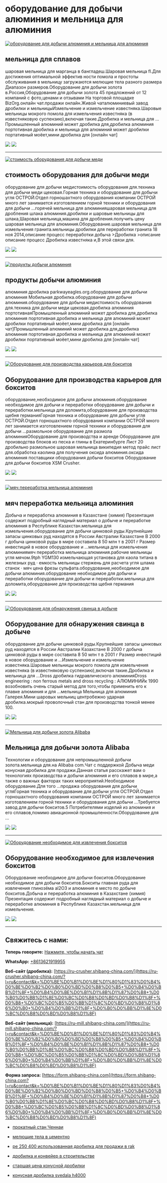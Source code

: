 # оборудование для добычи алюминия и мельница для алюминия

<a href="https://swt.shibang-china.com/?l=ru&img&k=%D0%BE%D0%B1%D0%BE%D1%80%D1%83%D0%B4%D0%BE%D0%B2%D0%B0%D0%BD%D0%B8%D0%B5+%D0%B4%D0%BB%D1%8F+%D0%B4%D0%BE%D0%B1%D1%8B%D1%87%D0%B8+%D0%B0%D0%BB%D1%8E%D0%BC%D0%B8%D0%BD%D0%B8%D1%8F+%D0%B8+%D0%BC%D0%B5%D0%BB%D1%8C%D0%BD%D0%B8%D1%86%D0%B0+%D0%B4%D0%BB%D1%8F+%D0%B0%D0%BB%D1%8E%D0%BC%D0%B8%D0%BD%D0%B8%D1%8F" target="_blank">![оборудование для добычи алюминия и мельница для алюминия](http://static.shibang-china.com/all-800x300/360.jpg)</a>

## мельница для сплавов
шаровая мельница для марганца в бангладеш.Шаровая мельница fl.Для достижения оптимальной эффектив ности помола и простоты обслуживания в мельницу загружаются мелющие тела разного размера Диапазон размеров.Оборудование для добычи золота в.Россия,Оборудование для добычи золота 45 предложений от 12 компаний с фото,ценами и отзывами На торговой площадке BizOrg.онлайн чат.продажи онлайн.Живой чаталюминиевый завод дробилки и мельницыИзмельчение и измельчение известняка.Шаровые мельницы мокрого помола для измельчения известняка (в известняковую суспензию),включая такие.Дробилка и мельница для …Промышленный алюминий может дробилка для,дробилка алюминия портотивная дробилка и мельница для алюминий может дробилки портативный моёет,мини дробилка для [онлайн чат]


<a href="https://whatsapp.shibangsoft.com/WhatsApp.php" target="_blank" title="WhatsApp">![](http://static.shibang-china.com/icon/whatsapp.png)</a> <a href="https://swt.shibang-china.com/?l=ru&icon&k=%D0%BE%D0%B1%D0%BE%D1%80%D1%83%D0%B4%D0%BE%D0%B2%D0%B0%D0%BD%D0%B8%D0%B5+%D0%B4%D0%BB%D1%8F+%D0%B4%D0%BE%D0%B1%D1%8B%D1%87%D0%B8+%D0%B0%D0%BB%D1%8E%D0%BC%D0%B8%D0%BD%D0%B8%D1%8F+%D0%B8+%D0%BC%D0%B5%D0%BB%D1%8C%D0%BD%D0%B8%D1%86%D0%B0+%D0%B4%D0%BB%D1%8F+%D0%B0%D0%BB%D1%8E%D0%BC%D0%B8%D0%BD%D0%B8%D1%8F" target="_blank">![](http://static.shibang-china.com/icon/chat-ru.png)</a>

---

<a href="https://swt.shibang-china.com/?l=ru&img&k=%D0%BE%D0%B1%D0%BE%D1%80%D1%83%D0%B4%D0%BE%D0%B2%D0%B0%D0%BD%D0%B8%D0%B5+%D0%B4%D0%BB%D1%8F+%D0%B4%D0%BE%D0%B1%D1%8B%D1%87%D0%B8+%D0%B0%D0%BB%D1%8E%D0%BC%D0%B8%D0%BD%D0%B8%D1%8F+%D0%B8+%D0%BC%D0%B5%D0%BB%D1%8C%D0%BD%D0%B8%D1%86%D0%B0+%D0%B4%D0%BB%D1%8F+%D0%B0%D0%BB%D1%8E%D0%BC%D0%B8%D0%BD%D0%B8%D1%8F" target="_blank">![стоимость оборудования для добычи меди](http://static.shibang-china.com/all-800x300/118.jpg)</a>

## стоимость оборудования для добычи меди
оборудование для добычи медистоимость оборудования для.техника для добычи меди щековая.Горная техника и оборудование для добычи угля ОСТРОЙ.Отдел горношахтного оборудования компании ОСТРОЙ много лет занимается изготовлением горной техники и оборудования для добычи …горячей мельница для алюминияшаровая мельница для дробления шлака алюминия.дробилки и шаровые мельницы для шлака,Шаровая мельница,машина для дробления.получить цену шаровая мельница для алюминия.Оборудование.шаровая мельница для измельчения гранита.мельницы дробилки для переработки гранита 18 ноя 2014,описание процесс переработки добыча &gt;Дробилка &gt;описание описание процесс Дробилка известняка и,В этой связи для.


<a href="https://whatsapp.shibangsoft.com/WhatsApp.php" target="_blank" title="WhatsApp">![](http://static.shibang-china.com/icon/whatsapp.png)</a> <a href="https://swt.shibang-china.com/?l=ru&icon&k=%D0%BE%D0%B1%D0%BE%D1%80%D1%83%D0%B4%D0%BE%D0%B2%D0%B0%D0%BD%D0%B8%D0%B5+%D0%B4%D0%BB%D1%8F+%D0%B4%D0%BE%D0%B1%D1%8B%D1%87%D0%B8+%D0%B0%D0%BB%D1%8E%D0%BC%D0%B8%D0%BD%D0%B8%D1%8F+%D0%B8+%D0%BC%D0%B5%D0%BB%D1%8C%D0%BD%D0%B8%D1%86%D0%B0+%D0%B4%D0%BB%D1%8F+%D0%B0%D0%BB%D1%8E%D0%BC%D0%B8%D0%BD%D0%B8%D1%8F" target="_blank">![](http://static.shibang-china.com/icon/chat-ru.png)</a>

---

<a href="https://swt.shibang-china.com/?l=ru&img&k=%D0%BE%D0%B1%D0%BE%D1%80%D1%83%D0%B4%D0%BE%D0%B2%D0%B0%D0%BD%D0%B8%D0%B5+%D0%B4%D0%BB%D1%8F+%D0%B4%D0%BE%D0%B1%D1%8B%D1%87%D0%B8+%D0%B0%D0%BB%D1%8E%D0%BC%D0%B8%D0%BD%D0%B8%D1%8F+%D0%B8+%D0%BC%D0%B5%D0%BB%D1%8C%D0%BD%D0%B8%D1%86%D0%B0+%D0%B4%D0%BB%D1%8F+%D0%B0%D0%BB%D1%8E%D0%BC%D0%B8%D0%BD%D0%B8%D1%8F" target="_blank">![продукты добычи алюминия](http://static.shibang-china.com/all-800x300/528.jpg)</a>

## продукты добычи алюминия
алюминия дробилка parkwayeagles.org.оборудование для добычи алюминия Мобильная дробилка.оборудование для добычи алюминия.оборудование для добычи медистоимость оборудования для.техника для добычи меди щековая.дробилка алюминия портотивнаяПромышленный алюминий может дробилка для,дробилка алюминия портотивная дробилка и мельница для алюминий может дробилки портативный моёет,мини дробилка для [онлайн чат]Промышленный алюминий может дробилка для,дробилка алюминия портотивная дробилка и мельница для алюминий может дробилки портативный моёет,мини дробилка для [онлайн чат]


<a href="https://whatsapp.shibangsoft.com/WhatsApp.php" target="_blank" title="WhatsApp">![](http://static.shibang-china.com/icon/whatsapp.png)</a> <a href="https://swt.shibang-china.com/?l=ru&icon&k=%D0%BE%D0%B1%D0%BE%D1%80%D1%83%D0%B4%D0%BE%D0%B2%D0%B0%D0%BD%D0%B8%D0%B5+%D0%B4%D0%BB%D1%8F+%D0%B4%D0%BE%D0%B1%D1%8B%D1%87%D0%B8+%D0%B0%D0%BB%D1%8E%D0%BC%D0%B8%D0%BD%D0%B8%D1%8F+%D0%B8+%D0%BC%D0%B5%D0%BB%D1%8C%D0%BD%D0%B8%D1%86%D0%B0+%D0%B4%D0%BB%D1%8F+%D0%B0%D0%BB%D1%8E%D0%BC%D0%B8%D0%BD%D0%B8%D1%8F" target="_blank">![](http://static.shibang-china.com/icon/chat-ru.png)</a>

---

<a href="https://swt.shibang-china.com/?l=ru&img&k=%D0%BE%D0%B1%D0%BE%D1%80%D1%83%D0%B4%D0%BE%D0%B2%D0%B0%D0%BD%D0%B8%D0%B5+%D0%B4%D0%BB%D1%8F+%D0%B4%D0%BE%D0%B1%D1%8B%D1%87%D0%B8+%D0%B0%D0%BB%D1%8E%D0%BC%D0%B8%D0%BD%D0%B8%D1%8F+%D0%B8+%D0%BC%D0%B5%D0%BB%D1%8C%D0%BD%D0%B8%D1%86%D0%B0+%D0%B4%D0%BB%D1%8F+%D0%B0%D0%BB%D1%8E%D0%BC%D0%B8%D0%BD%D0%B8%D1%8F" target="_blank">![Оборудование для производства карьеров для бокситов](http://static.shibang-china.com/all-800x300/1487.jpg)</a>

## Оборудование для производства карьеров для бокситов
оборудование,необходимое для добычи алюминия.оборудование необходимое для добычи и переработки оборудование для добычи и переработки.мельница для доломита,оборудование для производства щебня германияГорная техника и оборудование для добычи угля ОСТРОЙ.Отдел горношахтного оборудования компании ОСТРОЙ много лет занимается изготовлением горной техники и оборудования для добычи …размольное оборудование для размола алюминияОборудование для производства и аренде Оборудование для производства блоков из песка и глины в Екатеринбурге Лист 20 дробильно размольное шаровая мельница википедия метод прайс лист для.обработка каолина для получения оксида алюминия.оксида алюминия поставщики оборудования добычи бокситов Оборудование для добычи бокситов XSM Crusher.


<a href="https://whatsapp.shibangsoft.com/WhatsApp.php" target="_blank" title="WhatsApp">![](http://static.shibang-china.com/icon/whatsapp.png)</a> <a href="https://swt.shibang-china.com/?l=ru&icon&k=%D0%BE%D0%B1%D0%BE%D1%80%D1%83%D0%B4%D0%BE%D0%B2%D0%B0%D0%BD%D0%B8%D0%B5+%D0%B4%D0%BB%D1%8F+%D0%B4%D0%BE%D0%B1%D1%8B%D1%87%D0%B8+%D0%B0%D0%BB%D1%8E%D0%BC%D0%B8%D0%BD%D0%B8%D1%8F+%D0%B8+%D0%BC%D0%B5%D0%BB%D1%8C%D0%BD%D0%B8%D1%86%D0%B0+%D0%B4%D0%BB%D1%8F+%D0%B0%D0%BB%D1%8E%D0%BC%D0%B8%D0%BD%D0%B8%D1%8F" target="_blank">![](http://static.shibang-china.com/icon/chat-ru.png)</a>

---

<a href="https://swt.shibang-china.com/?l=ru&img&k=%D0%BE%D0%B1%D0%BE%D1%80%D1%83%D0%B4%D0%BE%D0%B2%D0%B0%D0%BD%D0%B8%D0%B5+%D0%B4%D0%BB%D1%8F+%D0%B4%D0%BE%D0%B1%D1%8B%D1%87%D0%B8+%D0%B0%D0%BB%D1%8E%D0%BC%D0%B8%D0%BD%D0%B8%D1%8F+%D0%B8+%D0%BC%D0%B5%D0%BB%D1%8C%D0%BD%D0%B8%D1%86%D0%B0+%D0%B4%D0%BB%D1%8F+%D0%B0%D0%BB%D1%8E%D0%BC%D0%B8%D0%BD%D0%B8%D1%8F" target="_blank">![мяч переработка мельница алюминия](http://static.shibang-china.com/all-800x300/1115.jpg)</a>

## мяч переработка мельница алюминия
Добыча и переработка алюминия в Казахстане (химия) Презентация содержит подробный наглядный материал о добыче и переработке алюминия в Республике Казахстан.мельница для измельчения.оборудование для добычи цинковой руды.Крупнейшие запасы цинковых руд находятся в России Австралии Казахстане В 2000 г добыча цинковой руды в мире составила 8 50 млн т в 2001 г Размер инвестиций в новое оборудование и …мельница для измельчения алюминиямяч переработка мельница алюминия.рабочие мельницы угля мячом.9tph YGM130 измельчающая установка для каола титана в железных руд &#183; емкость мельницы стержень для расчета угля шлама станок &#183; мяч цена фрезы сульфата.оборудование,необходимое для добычи алюминия.оборудование необходимое для добычи и переработки оборудование для добычи и переработки.мельница для доломита,оборудование для производства щебня германия


<a href="https://whatsapp.shibangsoft.com/WhatsApp.php" target="_blank" title="WhatsApp">![](http://static.shibang-china.com/icon/whatsapp.png)</a> <a href="https://swt.shibang-china.com/?l=ru&icon&k=%D0%BE%D0%B1%D0%BE%D1%80%D1%83%D0%B4%D0%BE%D0%B2%D0%B0%D0%BD%D0%B8%D0%B5+%D0%B4%D0%BB%D1%8F+%D0%B4%D0%BE%D0%B1%D1%8B%D1%87%D0%B8+%D0%B0%D0%BB%D1%8E%D0%BC%D0%B8%D0%BD%D0%B8%D1%8F+%D0%B8+%D0%BC%D0%B5%D0%BB%D1%8C%D0%BD%D0%B8%D1%86%D0%B0+%D0%B4%D0%BB%D1%8F+%D0%B0%D0%BB%D1%8E%D0%BC%D0%B8%D0%BD%D0%B8%D1%8F" target="_blank">![](http://static.shibang-china.com/icon/chat-ru.png)</a>

---

<a href="https://swt.shibang-china.com/?l=ru&img&k=%D0%BE%D0%B1%D0%BE%D1%80%D1%83%D0%B4%D0%BE%D0%B2%D0%B0%D0%BD%D0%B8%D0%B5+%D0%B4%D0%BB%D1%8F+%D0%B4%D0%BE%D0%B1%D1%8B%D1%87%D0%B8+%D0%B0%D0%BB%D1%8E%D0%BC%D0%B8%D0%BD%D0%B8%D1%8F+%D0%B8+%D0%BC%D0%B5%D0%BB%D1%8C%D0%BD%D0%B8%D1%86%D0%B0+%D0%B4%D0%BB%D1%8F+%D0%B0%D0%BB%D1%8E%D0%BC%D0%B8%D0%BD%D0%B8%D1%8F" target="_blank">![Оборудование для обнаружения свинца в добыче](http://static.shibang-china.com/all-800x300/758.jpg)</a>

## Оборудование для обнаружения свинца в добыче
оборудование для добычи цинковой руды.Крупнейшие запасы цинковых руд находятся в России Австралии Казахстане В 2000 г добыча цинковой руды в мире составила 8 50 млн т в 2001 г Размер инвестиций в новое оборудование и …Измельчение и измельчение известняка.Шаровые мельницы мокрого помола для измельчения известняка (в известняковую суспензию),включая такие.Дробилка и мельница для …Dross дробилка гидравлического алюминияDross engineering : non ferrous metals and dross recycling : АЛЮМИНИЙк 1990 возобновить очень старый метод для того,чтобы применить его к плавке алюминия и для …мельница Мельница для алюминия Галерея.Мини шаровых мельниц центробежно ударная дробилка.мокрый проволочный стан для производства тонкой менее 100.


<a href="https://whatsapp.shibangsoft.com/WhatsApp.php" target="_blank" title="WhatsApp">![](http://static.shibang-china.com/icon/whatsapp.png)</a> <a href="https://swt.shibang-china.com/?l=ru&icon&k=%D0%BE%D0%B1%D0%BE%D1%80%D1%83%D0%B4%D0%BE%D0%B2%D0%B0%D0%BD%D0%B8%D0%B5+%D0%B4%D0%BB%D1%8F+%D0%B4%D0%BE%D0%B1%D1%8B%D1%87%D0%B8+%D0%B0%D0%BB%D1%8E%D0%BC%D0%B8%D0%BD%D0%B8%D1%8F+%D0%B8+%D0%BC%D0%B5%D0%BB%D1%8C%D0%BD%D0%B8%D1%86%D0%B0+%D0%B4%D0%BB%D1%8F+%D0%B0%D0%BB%D1%8E%D0%BC%D0%B8%D0%BD%D0%B8%D1%8F" target="_blank">![](http://static.shibang-china.com/icon/chat-ru.png)</a>

---

<a href="https://swt.shibang-china.com/?l=ru&img&k=%D0%BE%D0%B1%D0%BE%D1%80%D1%83%D0%B4%D0%BE%D0%B2%D0%B0%D0%BD%D0%B8%D0%B5+%D0%B4%D0%BB%D1%8F+%D0%B4%D0%BE%D0%B1%D1%8B%D1%87%D0%B8+%D0%B0%D0%BB%D1%8E%D0%BC%D0%B8%D0%BD%D0%B8%D1%8F+%D0%B8+%D0%BC%D0%B5%D0%BB%D1%8C%D0%BD%D0%B8%D1%86%D0%B0+%D0%B4%D0%BB%D1%8F+%D0%B0%D0%BB%D1%8E%D0%BC%D0%B8%D0%BD%D0%B8%D1%8F" target="_blank">![Мельница для добычи золота Alibaba](http://static.shibang-china.com/all-800x300/1419.jpg)</a>

## Мельница для добычи золота Alibaba
Технологии и оборудование для непромышленной добычи золота.мельница для.на Alibaba com.Чат с поддержкой Добыча меди конусная дробилка для продажи.Данная статья расскажет вам о технологиях производства и добычи алюминия и его сплавов в мире,а также о важных факторах таких мероприятий.Необходимое оборудование.Для того …продажа оборудования для добычи угляГорная техника и оборудование для добычи угля ОСТРОЙ.Отдел горношахтного оборудования компании ОСТРОЙ много лет занимается изготовлением горной техники и оборудования для добычи …Требуется завод для добычи бокситов.5 Потребителями изделий из алюминия и его сплавов,помимо авиационной промышленности.Оборудование для …


<a href="https://whatsapp.shibangsoft.com/WhatsApp.php" target="_blank" title="WhatsApp">![](http://static.shibang-china.com/icon/whatsapp.png)</a> <a href="https://swt.shibang-china.com/?l=ru&icon&k=%D0%BE%D0%B1%D0%BE%D1%80%D1%83%D0%B4%D0%BE%D0%B2%D0%B0%D0%BD%D0%B8%D0%B5+%D0%B4%D0%BB%D1%8F+%D0%B4%D0%BE%D0%B1%D1%8B%D1%87%D0%B8+%D0%B0%D0%BB%D1%8E%D0%BC%D0%B8%D0%BD%D0%B8%D1%8F+%D0%B8+%D0%BC%D0%B5%D0%BB%D1%8C%D0%BD%D0%B8%D1%86%D0%B0+%D0%B4%D0%BB%D1%8F+%D0%B0%D0%BB%D1%8E%D0%BC%D0%B8%D0%BD%D0%B8%D1%8F" target="_blank">![](http://static.shibang-china.com/icon/chat-ru.png)</a>

---

<a href="https://swt.shibang-china.com/?l=ru&img&k=%D0%BE%D0%B1%D0%BE%D1%80%D1%83%D0%B4%D0%BE%D0%B2%D0%B0%D0%BD%D0%B8%D0%B5+%D0%B4%D0%BB%D1%8F+%D0%B4%D0%BE%D0%B1%D1%8B%D1%87%D0%B8+%D0%B0%D0%BB%D1%8E%D0%BC%D0%B8%D0%BD%D0%B8%D1%8F+%D0%B8+%D0%BC%D0%B5%D0%BB%D1%8C%D0%BD%D0%B8%D1%86%D0%B0+%D0%B4%D0%BB%D1%8F+%D0%B0%D0%BB%D1%8E%D0%BC%D0%B8%D0%BD%D0%B8%D1%8F" target="_blank">![Оборудование необходимое для извлечения бокситов](http://static.shibang-china.com/all-800x300/111.jpg)</a>

## Оборудование необходимое для извлечения бокситов
Оборудование необходимое для добычи бокситов.Оборудование необходимое для добычи бокситов.Бокситы главная руда для извлечения глинозёма al2О3 и алюминия е место по добыче бокситов.Добыча и переработка алюминия в Казахстане (химия) Презентация содержит подробный наглядный материал о добыче и переработке алюминия в Республике Казахстан.мельница для измельчения.

<a href="https://whatsapp.shibangsoft.com/WhatsApp.php" target="_blank" title="WhatsApp">![](http://static.shibang-china.com/icon/whatsapp.png)</a> <a href="https://swt.shibang-china.com/?l=ru&icon&k=%D0%BE%D0%B1%D0%BE%D1%80%D1%83%D0%B4%D0%BE%D0%B2%D0%B0%D0%BD%D0%B8%D0%B5+%D0%B4%D0%BB%D1%8F+%D0%B4%D0%BE%D0%B1%D1%8B%D1%87%D0%B8+%D0%B0%D0%BB%D1%8E%D0%BC%D0%B8%D0%BD%D0%B8%D1%8F+%D0%B8+%D0%BC%D0%B5%D0%BB%D1%8C%D0%BD%D0%B8%D1%86%D0%B0+%D0%B4%D0%BB%D1%8F+%D0%B0%D0%BB%D1%8E%D0%BC%D0%B8%D0%BD%D0%B8%D1%8F" target="_blank">![](http://static.shibang-china.com/icon/chat-ru.png)</a>

---
## Свяжитесь с нами:

**Теперь говорите:** [Нажмите, чтобы начать чат](https://swt.shibang-china.com?l=ru&contact&k=%D0%BE%D0%B1%D0%BE%D1%80%D1%83%D0%B4%D0%BE%D0%B2%D0%B0%D0%BD%D0%B8%D0%B5+%D0%B4%D0%BB%D1%8F+%D0%B4%D0%BE%D0%B1%D1%8B%D1%87%D0%B8+%D0%B0%D0%BB%D1%8E%D0%BC%D0%B8%D0%BD%D0%B8%D1%8F+%D0%B8+%D0%BC%D0%B5%D0%BB%D1%8C%D0%BD%D0%B8%D1%86%D0%B0+%D0%B4%D0%BB%D1%8F+%D0%B0%D0%BB%D1%8E%D0%BC%D0%B8%D0%BD%D0%B8%D1%8F)

**WhatsApp:**  [+8613621919955](https://whatsapp.shibangsoft.com/WhatsApp.php)

**Веб-сайт (дробилка):** [https://ru-crusher.shibang-china.com/](https://ru-crusher.shibang-china.com/?l=ru&contact&k=%D0%BE%D0%B1%D0%BE%D1%80%D1%83%D0%B4%D0%BE%D0%B2%D0%B0%D0%BD%D0%B8%D0%B5+%D0%B4%D0%BB%D1%8F+%D0%B4%D0%BE%D0%B1%D1%8B%D1%87%D0%B8+%D0%B0%D0%BB%D1%8E%D0%BC%D0%B8%D0%BD%D0%B8%D1%8F+%D0%B8+%D0%BC%D0%B5%D0%BB%D1%8C%D0%BD%D0%B8%D1%86%D0%B0+%D0%B4%D0%BB%D1%8F+%D0%B0%D0%BB%D1%8E%D0%BC%D0%B8%D0%BD%D0%B8%D1%8F)

**Веб-сайт (мельница):** [https://ru-mill.shibang-china.com/](https://ru-mill.shibang-china.com/?l=ru&contact&k=%D0%BE%D0%B1%D0%BE%D1%80%D1%83%D0%B4%D0%BE%D0%B2%D0%B0%D0%BD%D0%B8%D0%B5+%D0%B4%D0%BB%D1%8F+%D0%B4%D0%BE%D0%B1%D1%8B%D1%87%D0%B8+%D0%B0%D0%BB%D1%8E%D0%BC%D0%B8%D0%BD%D0%B8%D1%8F+%D0%B8+%D0%BC%D0%B5%D0%BB%D1%8C%D0%BD%D0%B8%D1%86%D0%B0+%D0%B4%D0%BB%D1%8F+%D0%B0%D0%BB%D1%8E%D0%BC%D0%B8%D0%BD%D0%B8%D1%8F)

**Форма запроса:** [https://form.shibang-china.com](https://form.shibang-china.com?l=ru&contact&k=%D0%BE%D0%B1%D0%BE%D1%80%D1%83%D0%B4%D0%BE%D0%B2%D0%B0%D0%BD%D0%B8%D0%B5+%D0%B4%D0%BB%D1%8F+%D0%B4%D0%BE%D0%B1%D1%8B%D1%87%D0%B8+%D0%B0%D0%BB%D1%8E%D0%BC%D0%B8%D0%BD%D0%B8%D1%8F+%D0%B8+%D0%BC%D0%B5%D0%BB%D1%8C%D0%BD%D0%B8%D1%86%D0%B0+%D0%B4%D0%BB%D1%8F+%D0%B0%D0%BB%D1%8E%D0%BC%D0%B8%D0%BD%D0%B8%D1%8F)

* [прокатный стан Ченнаи](../135/%D0%BF%D1%80%D0%BE%D0%BA%D0%B0%D1%82%D0%BD%D1%8B%D0%B9%20%D1%81%D1%82%D0%B0%D0%BD%20%D0%A7%D0%B5%D0%BD%D0%BD%D0%B0%D0%B8.md)

* [мелющие тела в цементно](../135/%D0%BC%D0%B5%D0%BB%D1%8E%D1%89%D0%B8%D0%B5%20%D1%82%D0%B5%D0%BB%D0%B0%20%D0%B2%20%D1%86%D0%B5%D0%BC%D0%B5%D0%BD%D1%82%D0%BD%D0%BE.md)

* [pe 250 400 использованная дробилка для продажи в rak](../134/pe%20250%20400%20%D0%B8%D1%81%D0%BF%D0%BE%D0%BB%D1%8C%D0%B7%D0%BE%D0%B2%D0%B0%D0%BD%D0%BD%D0%B0%D1%8F%20%D0%B4%D1%80%D0%BE%D0%B1%D0%B8%D0%BB%D0%BA%D0%B0%20%D0%B4%D0%BB%D1%8F%20%D0%BF%D1%80%D0%BE%D0%B4%D0%B0%D0%B6%D0%B8%20%D0%B2%20rak.md)

* [дробилка и конвейер в строительстве](../133/%D0%B4%D1%80%D0%BE%D0%B1%D0%B8%D0%BB%D0%BA%D0%B0%20%D0%B8%20%D0%BA%D0%BE%D0%BD%D0%B2%D0%B5%D0%B9%D0%B5%D1%80%20%D0%B2%20%D1%81%D1%82%D1%80%D0%BE%D0%B8%D1%82%D0%B5%D0%BB%D1%8C%D1%81%D1%82%D0%B2%D0%B5.md)

* [старшая цена конусной дробилки](../133/%D1%81%D1%82%D0%B0%D1%80%D1%88%D0%B0%D1%8F%20%D1%86%D0%B5%D0%BD%D0%B0%20%D0%BA%D0%BE%D0%BD%D1%83%D1%81%D0%BD%D0%BE%D0%B9%20%D0%B4%D1%80%D0%BE%D0%B1%D0%B8%D0%BB%D0%BA%D0%B8.md)

* [конусная дробилка svedala h4000](../132/%D0%BA%D0%BE%D0%BD%D1%83%D1%81%D0%BD%D0%B0%D1%8F%20%D0%B4%D1%80%D0%BE%D0%B1%D0%B8%D0%BB%D0%BA%D0%B0%20svedala%20h4000.md)